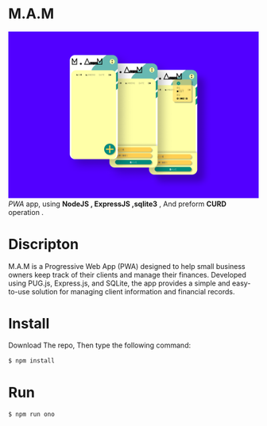 # M.A.M
![Backgrond Image](Mockup.png)
*PWA* app, using **NodeJS , ExpressJS ,sqlite3** , And preform **CURD** operation .

# Discripton

M.A.M is a Progressive Web App (PWA) designed to help small business owners keep track of their clients and manage their finances. Developed using PUG.js, Express.js, and SQLite, the app provides a simple and easy-to-use solution for managing client information and financial records.

# Install

Download The repo, Then type the following command:

```shell
$ npm install
```

# Run

```shell
$ npm run ono
```
